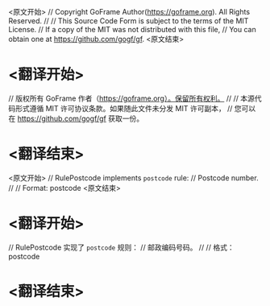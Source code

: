 
<原文开始>
// Copyright GoFrame Author(https://goframe.org). All Rights Reserved.
//
// This Source Code Form is subject to the terms of the MIT License.
// If a copy of the MIT was not distributed with this file,
// You can obtain one at https://github.com/gogf/gf.
<原文结束>

# <翻译开始>
// 版权所有 GoFrame 作者（https://goframe.org）。保留所有权利。
//
// 本源代码形式遵循 MIT 许可协议条款。如果随此文件未分发 MIT 许可副本，
// 您可以在 https://github.com/gogf/gf 获取一份。
# <翻译结束>


<原文开始>
// RulePostcode implements `postcode` rule:
// Postcode number.
//
// Format: postcode
<原文结束>

# <翻译开始>
// RulePostcode 实现了 `postcode` 规则：
// 邮政编码号码。
//
// 格式：postcode
# <翻译结束>

